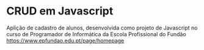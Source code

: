 # CRUD em Javascript
Aplição de cadastro de alunos, desenvolvida como projeto de Javascript no curso de Programador de Informática  da Escola Profissional do Fundão https://www.epfundao.edu.pt/page/homepage

